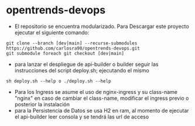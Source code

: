 
# opentrends-devops
 - El repositorio se encuentra modularizado. Para Descargar este proyecto ejecutar el siguiente comando:
 ```
git clone --branch [dev|main] --recurse-submodules https://github.com/carlosra90/opentrends-devops.git
git submodule foreach git checkout [dev|main]
 ```
 - para lanzar el despliegue de api-builder o builder seguir las instrucciones del script deploy.sh; ejecutando el mismo 
 ```
sh deploy.sh --help o ./deploy.sh --help
 ```
 - Para los Ingress se asume el uso de nginx-ingress y su class-name "nginx" en caso de cambiar el class-name, modificar el ingress previo o posterior la instalación
 - para la Persistencia de Datos se usa H2 en ram, al momento de ejecutar el api-builder leer consola y se tendrá las url de acceso
